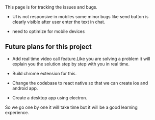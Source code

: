 This page is for tracking the issues and bugs.

- UI is not responsive in mobiles some minor bugs like send button is clearly visible after user enter the text in chat.

- need to optimize for mobile devices

## Future plans for this project

- Add real time video call feature.Like you are solving a problem it will explain you the solution step by step with you in real time.

- Build chrome extension for this.

- Change the codebase to react native so that we can create ios and android app.

- Create a desktop app using electron.


So we go one by one it will take time but it will be a good learning experience.
